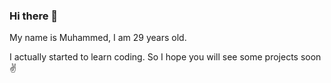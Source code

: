 ### Hi there 👋

My name is Muhammed, I am 29 years old.

I actually started to learn coding. So I hope you will see some projects soon ✌
